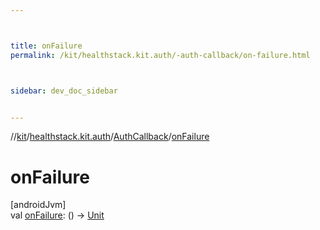 ```yaml
---



title: onFailure
permalink: /kit/healthstack.kit.auth/-auth-callback/on-failure.html



sidebar: dev_doc_sidebar


---
```




//[kit](/kit.html)/[healthstack.kit.auth](../index.html)/[AuthCallback](index.html)/[onFailure](on-failure.html)



# onFailure



[androidJvm]\
val [onFailure](on-failure.html): () -&gt; [Unit](https://kotlinlang.org/api/latest/jvm/stdlib/kotlin/-unit/index.html)






